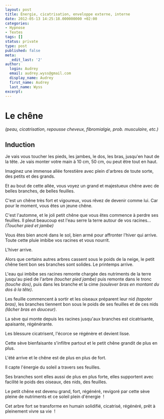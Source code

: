 ```yaml
---
layout: post
title: Énergie, cicatrisation, enveloppe externe, interne
date: 2012-05-13 14:25:18.000000000 +02:00
categories:
- Hypnose
- Textes
tags: []
status: private
type: post
published: false
meta:
  _edit_last: '2'
author:
  login: Audrey
  email: audrey.wyss@gmail.com
  display_name: Audrey
  first_name: Audrey
  last_name: Wyss
excerpt:
---
```

<h1>Le chêne</h1>
<p><em>(peau, cicatrisation, repousse cheveux, fibromialgie, prob. musculaire, etc.)</em></p>
<h2>Induction</h2>
<p>Je vais vous toucher les pieds, les jambes, le dos, les bras, jusqu'en haut de la tête. Je vais monter votre main à 10&nbsp;cm, 50&nbsp;cm, ou peut être tout en haut.</p>
<p>Imaginez une immense allée forestière avec plein d'arbres de toute sorte, des petits et des grands.</p>
<p>Et au bout de cette allée, vous voyez un grand et majestueux chêne avec de belles branches, de belles feuilles.</p>
<p>C'est un chêne très fort et vigoureux, vous rêvez de devenir comme lui. Car pour le moment, vous êtes un jeune chêne.</p>
<p>C'est l'automne, et le joli petit chêne que vous êtes commence à perdre ses feuilles. Il pleut beaucoup est l'eau serre la terre autour de vos racines... <em>(Toucher pied et jambe)</em></p>
<p>Vous êtes bien ancré dans le sol, bien armé pour affronter l'hiver qui arrive. Toute cette pluie imbibe vos racines et vous nourrit.</p>
<p>L'hiver arrive.</p>
<p>Alors que certains autres arbres cassent sous le poids de la neige, le petit chêne tient bon ses branches sont solides. Le printemps arrive.</p>
<p>L'eau qui imbibe ses racines remonte chargée des nutriments de la terre jusqu'au pied de l'arbre <em>(toucher pied jambe)</em> puis remonte dans le tronc <em>(touche dos)</em>, puis dans les branche et la cime <em>(soulever bras en montant du dos à la tête)</em>.</p>
<p>Les feuille commencent à sortir et les oiseaux préparent leur nid <em>(tapoter bras)</em>, les branches tiennent bon sous le poids de ses feuilles et de ces nids <em>(lâcher bras en douceur)</em>.</p>
<p>La sève qui monte depuis les racines jusqu'aux branches est cicatrisante, apaisante, régénérante.</p>
<p>Les blessure cicatrisent, l'écorce se régénère et devient lisse.</p>
<p>Cette sève bienfaisante s'infiltre partout et le petit chêne grandit de plus en plus.</p>
<p>L'été arrive et le chêne est de plus en plus de fort.</p>
<p>Il capte l'énergie du soleil a travers ses feuilles.</p>
<p>Ses branches sont elles aussi de plus en plus forte, elles supportent avec facilité le poids des oiseaux, des nids, des feuilles.</p>
<p>Le petit chêne est devenu grand, fort, régénéré, revigoré par cette sève pleine de nutriments et ce soleil plein d'énergie &nbsp;!</p>
<p>Cet arbre fort se transforme en humain solidifié, cicatrisé, régénéré, prêt à pleinement vivre sa vie &nbsp;!</p>
